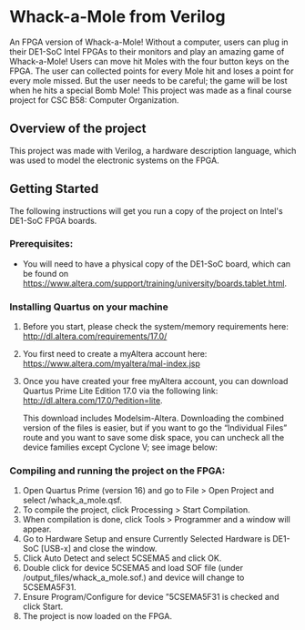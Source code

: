 # Whack-a-Mole from Verilog
An FPGA version of Whack-a-Mole! Without a computer, users can plug in their DE1-SoC Intel FPGAs to their monitors and play an amazing game of Whack-a-Mole! Users can move hit Moles with the four button keys on the FPGA. The user can collected points for every Mole hit and loses a point for every mole missed. But the user needs to be careful; the game will be lost when he hits a special Bomb Mole! This project was made as a final course project for CSC B58: Computer Organization.

## Overview of the project
This project was made with Verilog, a hardware description language, which was used to model the electronic systems on the FPGA.

## Getting Started
The following instructions will get you run a copy of the project on Intel's DE1-SoC FPGA boards.

### Prerequisites: 
* You will need to have a physical copy of the DE1-SoC board, which can be found on https://www.altera.com/support/training/university/boards.tablet.html.

### Installing Quartus on your machine
1. 	Before you start, please check the system/memory requirements here:
	http://dl.altera.com/requirements/17.0/ 

2.	You first need to create a myAltera account here:
	https://www.altera.com/myaltera/mal-index.jsp
3. 	Once you have created your free myAltera account, you can download Quartus Prime Lite Edition 17.0 via the following link:
	http://dl.altera.com/17.0/?edition=lite.

	This download includes Modelsim-Altera.
	Downloading the combined version of the files is easier, but if you want to go the “Individual Files” route and you want to save some disk space, you can uncheck all the device families except Cyclone V; see image below:



### Compiling and running the project on the FPGA:
1. 	Open Quartus Prime (version 16) and go to File > Open Project and select /whack_a_mole.qsf.
2.  To compile the project, click Processing > Start Compilation.
3. When compilation is done, click Tools > Programmer and a window will appear.
4. Go to Hardware Setup and ensure Currently Selected Hardware is DE1-SoC [USB-x] and close the window.
5. Click Auto Detect and select 5CSEMA5 and click OK.
6. Double click <none> for device 5CSEMA5 and load SOF file (under /output_files/whack_a_mole.sof.) and device will change to 5CSEMA5F31.
7. Ensure Program/Configure for device ”5CSEMA5F31 is checked and click Start.
8. The project is now loaded on the FPGA.
